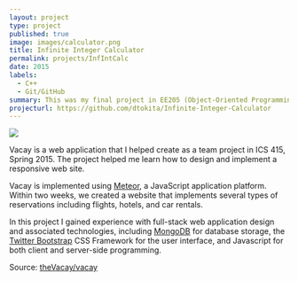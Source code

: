 ```yaml
---
layout: project
type: project
published: true
image: images/calculator.png
title: Infinite Integer Calculator
permalink: projects/InfIntCalc
date: 2015
labels:
  - C++
  - Git/GitHub
summary: This was my final project in EE205 (Object-Oriented Programming). It is a calculator designed to take any sized integer input and perform various operations and display the results in a naive GUI.
projecturl: https://github.com/dtokita/Infinite-Integer-Calculator
---
```


<img class="ui medium right floated rounded image" src="../images/vacay-home-page.png">

Vacay is a web application that I helped create as a team project in ICS 415, Spring 2015. The project helped me learn how to design and implement a responsive web site.

Vacay is implemented using [Meteor](http://meteor.com), a JavaScript application platform. Within two weeks, we created a website that implements several types of reservations including flights, hotels, and car rentals.

In this project I gained experience with full-stack web application design and associated technologies, including [MongoDB](http://mongodb.com) for database storage, the [Twitter Bootstrap](http://getbootstrap.com/) CSS Framework for the user interface, and Javascript for both client and server-side programming. 
 
Source: <a href="https://github.com/theVacay/vacay"><i class="large github icon"></i>theVacay/vacay</a>
